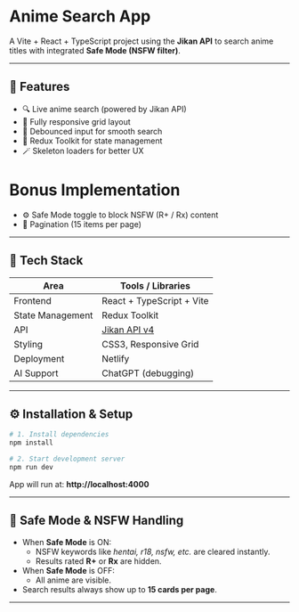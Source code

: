 # Anime Search App

A Vite + React + TypeScript project using the **Jikan API** to search anime titles with integrated **Safe Mode (NSFW filter)**.

---

## 🚀 Features
- 🔍 Live anime search (powered by Jikan API)
- 📱 Fully responsive grid layout
- 💬 Debounced input for smooth search
- 🧠 Redux Toolkit for state management
- 🪄 Skeleton loaders for better UX
# Bonus Implementation
- ⚙️ Safe Mode toggle to block NSFW (R+ / Rx) content
- 🧭 Pagination (15 items per page)

---

## 🧩 Tech Stack
| Area | Tools / Libraries |
|------|--------------------|
| Frontend | React + TypeScript + Vite |
| State Management | Redux Toolkit |
| API | [Jikan API v4](https://docs.api.jikan.moe) |
| Styling | CSS3, Responsive Grid |
| Deployment | Netlify |
| AI Support | ChatGPT (debugging) |

---

## ⚙️ Installation & Setup

```bash
# 1. Install dependencies
npm install

# 2. Start development server
npm run dev
```

App will run at: **http://localhost:4000**

---

## 🧠 Safe Mode & NSFW Handling
- When **Safe Mode** is ON:
  - NSFW keywords like *hentai, r18, nsfw, etc.* are cleared instantly.
  - Results rated **R+** or **Rx** are hidden.
- When **Safe Mode** is OFF:
  - All anime are visible.
- Search results always show up to **15 cards per page**.

---


